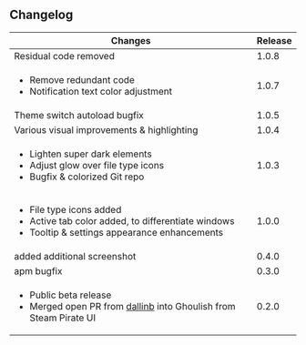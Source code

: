 ## Changelog ##

| Changes | Release |
| -- | -- |
| Residual code removed | 1.0.8 |
| <ul><li>Remove redundant code</li><li>Notification text color adjustment</ul> | 1.0.7 |
| Theme switch autoload bugfix | 1.0.5 |
| Various visual improvements & highlighting | 1.0.4 |
| <ul><li>Lighten super dark elements</li><li>Adjust glow over file type icons</li><li>Bugfix & colorized Git repo</li></ul> | 1.0.3 |
| <ul><li>File type icons added</li><li>Active tab color added, to differentiate windows</li><li>Tooltip & settings appearance enhancements</li></ul> | 1.0.0 |
| added additional screenshot | 0.4.0 |
| apm bugfix | 0.3.0 |
| <ul><li>Public beta release</li><li>Merged open PR from [dallinb](https://github.com/dallinb) into Ghoulish from Steam Pirate UI</li></ul> | 0.2.0 |
